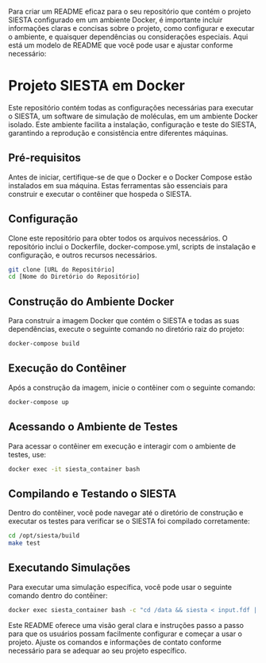 Para criar um README eficaz para o seu repositório que contém o projeto SIESTA configurado em um ambiente Docker, é importante incluir informações claras e concisas sobre o projeto, como configurar e executar o ambiente, e quaisquer dependências ou considerações especiais. Aqui está um modelo de README que você pode usar e ajustar conforme necessário:


# Projeto SIESTA em Docker

Este repositório contém todas as configurações necessárias para executar o SIESTA, um software de simulação de moléculas, em um ambiente Docker isolado. Este ambiente facilita a instalação, configuração e teste do SIESTA, garantindo a reprodução e consistência entre diferentes máquinas.

## Pré-requisitos

Antes de iniciar, certifique-se de que o Docker e o Docker Compose estão instalados em sua máquina. Estas ferramentas são essenciais para construir e executar o contêiner que hospeda o SIESTA.

## Configuração

Clone este repositório para obter todos os arquivos necessários. O repositório inclui o Dockerfile, docker-compose.yml, scripts de instalação e configuração, e outros recursos necessários.

```bash
git clone [URL do Repositório]
cd [Nome do Diretório do Repositório]
```

## Construção do Ambiente Docker

Para construir a imagem Docker que contém o SIESTA e todas as suas dependências, execute o seguinte comando no diretório raiz do projeto:

```bash
docker-compose build
```

## Execução do Contêiner

Após a construção da imagem, inicie o contêiner com o seguinte comando:

```bash
docker-compose up
```

## Acessando o Ambiente de Testes

Para acessar o contêiner em execução e interagir com o ambiente de testes, use:

```bash
docker exec -it siesta_container bash
```

## Compilando e Testando o SIESTA

Dentro do contêiner, você pode navegar até o diretório de construção e executar os testes para verificar se o SIESTA foi compilado corretamente:

```bash
cd /opt/siesta/build
make test
```

## Executando Simulações

Para executar uma simulação específica, você pode usar o seguinte comando dentro do contêiner:

```bash
docker exec siesta_container bash -c "cd /data && siesta < input.fdf | tee output.out"
```

Este README oferece uma visão geral clara e instruções passo a passo para que os usuários possam facilmente configurar e começar a usar o projeto. Ajuste os comandos e informações de contato conforme necessário para se adequar ao seu projeto específico.